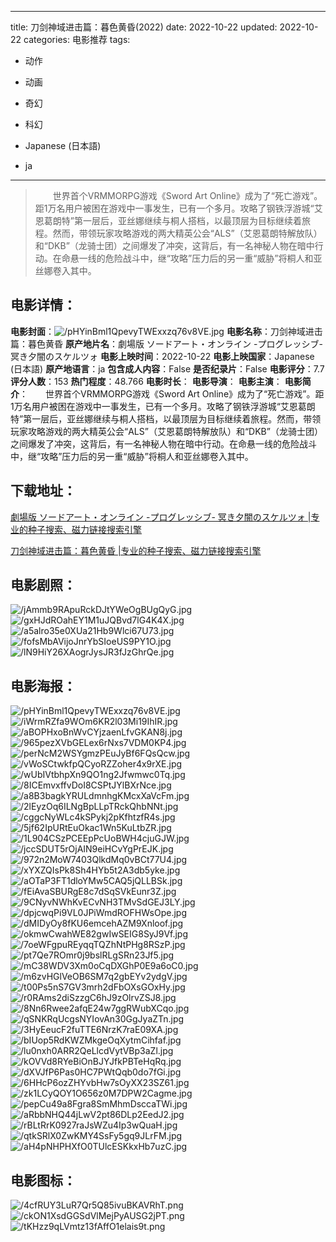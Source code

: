 
---
title: 刀剑神域进击篇：暮色黄昏(2022)
date: 2022-10-22
updated: 2022-10-22
categories: 电影推荐
tags:
- 动作
- 动画
- 奇幻
- 科幻

- Japanese (日本語)
- ja
---


> 　　世界首个VRMMORPG游戏《Sword Art Online》成为了“死亡游戏”。距1万名用户被困在游戏中一事发生，已有一个多月。攻略了钢铁浮游城“艾恩葛朗特”第一层后，亚丝娜继续与桐人搭档，以最顶层为目标继续着旅程。然而，带领玩家攻略游戏的两大精英公会“ALS”（艾恩葛朗特解放队）和“DKB”（龙骑士团）之间爆发了冲突，这背后，有一名神秘人物在暗中行动。在命悬一线的危险战斗中，继“攻略”压力后的另一重“威胁”将桐人和亚丝娜卷入其中。

## **电影详情**：

**电影封面**：<img src="https://image.tmdb.org/t/p/w200/pHYinBml1QpevyTWExxzq76v8VE.jpg" alt="/pHYinBml1QpevyTWExxzq76v8VE.jpg" title="/pHYinBml1QpevyTWExxzq76v8VE.jpg">
**电影名称**：刀剑神域进击篇：暮色黄昏
**原产地片名**：劇場版 ソードアート・オンライン -プログレッシブ- 冥き夕闇のスケルツォ
**电影上映时间**：2022-10-22
**电影上映国家**：Japanese (日本語)
**原产地语言**：ja
**包含成人内容**：False
**是否纪录片**：False
**电影评分**：7.7
**评分人数**：153
**热门程度**：48.766
**电影时长**：
**电影导演**：
**电影主演**：
**电影简介**：　　世界首个VRMMORPG游戏《Sword Art Online》成为了“死亡游戏”。距1万名用户被困在游戏中一事发生，已有一个多月。攻略了钢铁浮游城“艾恩葛朗特”第一层后，亚丝娜继续与桐人搭档，以最顶层为目标继续着旅程。然而，带领玩家攻略游戏的两大精英公会“ALS”（艾恩葛朗特解放队）和“DKB”（龙骑士团）之间爆发了冲突，这背后，有一名神秘人物在暗中行动。在命悬一线的危险战斗中，继“攻略”压力后的另一重“威胁”将桐人和亚丝娜卷入其中。

## **下载地址**：
[劇場版 ソードアート・オンライン -プログレッシブ- 冥き夕闇のスケルツォ |专业的种子搜索、磁力链接搜索引擎](https://movie.amd794.com:2083/?search=%E5%8A%87%E5%A0%B4%E7%89%88%20%E3%82%BD%E3%83%BC%E3%83%89%E3%82%A2%E3%83%BC%E3%83%88%E3%83%BB%E3%82%AA%E3%83%B3%E3%83%A9%E3%82%A4%E3%83%B3%20-%E3%83%97%E3%83%AD%E3%82%B0%E3%83%AC%E3%83%83%E3%82%B7%E3%83%96-%20%E5%86%A5%E3%81%8D%E5%A4%95%E9%97%87%E3%81%AE%E3%82%B9%E3%82%B1%E3%83%AB%E3%83%84%E3%82%A9&ordering=&mode=match_phrase&page_size=10&page=1)

[刀剑神域进击篇：暮色黄昏 |专业的种子搜索、磁力链接搜索引擎](https://movie.amd794.com:2083/?search=%E5%88%80%E5%89%91%E7%A5%9E%E5%9F%9F%E8%BF%9B%E5%87%BB%E7%AF%87%EF%BC%9A%E6%9A%AE%E8%89%B2%E9%BB%84%E6%98%8F&ordering=&mode=match_phrase&page_size=10&page=1)
 

## **电影剧照**：
<img src="https://image.tmdb.org/t/p/original/jAmmb9RApuRckDJtYWeOgBUgQyG.jpg" alt="/jAmmb9RApuRckDJtYWeOgBUgQyG.jpg" title="/jAmmb9RApuRckDJtYWeOgBUgQyG.jpg"><img src="https://image.tmdb.org/t/p/original/gxHJdROahEY1M1uJQBvd7lG4K4X.jpg" alt="/gxHJdROahEY1M1uJQBvd7lG4K4X.jpg" title="/gxHJdROahEY1M1uJQBvd7lG4K4X.jpg"><img src="https://image.tmdb.org/t/p/original/a5alro35e0XUa21Hb9Wlci67U73.jpg" alt="/a5alro35e0XUa21Hb9Wlci67U73.jpg" title="/a5alro35e0XUa21Hb9Wlci67U73.jpg"><img src="https://image.tmdb.org/t/p/original/fofsMbAVijoJnrYbSIoeUS9PY1O.jpg" alt="/fofsMbAVijoJnrYbSIoeUS9PY1O.jpg" title="/fofsMbAVijoJnrYbSIoeUS9PY1O.jpg"><img src="https://image.tmdb.org/t/p/original/lN9HiY26XAogrJysJR3fJzGhrQe.jpg" alt="/lN9HiY26XAogrJysJR3fJzGhrQe.jpg" title="/lN9HiY26XAogrJysJR3fJzGhrQe.jpg">

## **电影海报**：
<img src="https://image.tmdb.org/t/p/original/pHYinBml1QpevyTWExxzq76v8VE.jpg" alt="/pHYinBml1QpevyTWExxzq76v8VE.jpg" title="/pHYinBml1QpevyTWExxzq76v8VE.jpg"><img src="https://image.tmdb.org/t/p/original/iWrmRZfa9WOm6KR2l03Mi19IhIR.jpg" alt="/iWrmRZfa9WOm6KR2l03Mi19IhIR.jpg" title="/iWrmRZfa9WOm6KR2l03Mi19IhIR.jpg"><img src="https://image.tmdb.org/t/p/original/aBOPHxoBnWvCYjzaenLfvGKAN8j.jpg" alt="/aBOPHxoBnWvCYjzaenLfvGKAN8j.jpg" title="/aBOPHxoBnWvCYjzaenLfvGKAN8j.jpg"><img src="https://image.tmdb.org/t/p/original/965pezXVbGELex6rNxs7VDM0KP4.jpg" alt="/965pezXVbGELex6rNxs7VDM0KP4.jpg" title="/965pezXVbGELex6rNxs7VDM0KP4.jpg"><img src="https://image.tmdb.org/t/p/original/perNcM2WSYgmzPEuJyBf6FQsQcw.jpg" alt="/perNcM2WSYgmzPEuJyBf6FQsQcw.jpg" title="/perNcM2WSYgmzPEuJyBf6FQsQcw.jpg"><img src="https://image.tmdb.org/t/p/original/vWoSCtwkfpQCyoRZZoher4x9rXE.jpg" alt="/vWoSCtwkfpQCyoRZZoher4x9rXE.jpg" title="/vWoSCtwkfpQCyoRZZoher4x9rXE.jpg"><img src="https://image.tmdb.org/t/p/original/wUbIVtbhpXn9QO1ng2Jfwmwc0Tq.jpg" alt="/wUbIVtbhpXn9QO1ng2Jfwmwc0Tq.jpg" title="/wUbIVtbhpXn9QO1ng2Jfwmwc0Tq.jpg"><img src="https://image.tmdb.org/t/p/original/8ICEmvxffvDoI8CSPtJYlBXrNce.jpg" alt="/8ICEmvxffvDoI8CSPtJYlBXrNce.jpg" title="/8ICEmvxffvDoI8CSPtJYlBXrNce.jpg"><img src="https://image.tmdb.org/t/p/original/a8B3bagkYRULdmnhgKMcxXaVcFm.jpg" alt="/a8B3bagkYRULdmnhgKMcxXaVcFm.jpg" title="/a8B3bagkYRULdmnhgKMcxXaVcFm.jpg"><img src="https://image.tmdb.org/t/p/original/2lEyzOq6ILNgBpLLpTRckQhbNNt.jpg" alt="/2lEyzOq6ILNgBpLLpTRckQhbNNt.jpg" title="/2lEyzOq6ILNgBpLLpTRckQhbNNt.jpg"><img src="https://image.tmdb.org/t/p/original/cggcNyWLc4kSPykj2pKfhtzfR4s.jpg" alt="/cggcNyWLc4kSPykj2pKfhtzfR4s.jpg" title="/cggcNyWLc4kSPykj2pKfhtzfR4s.jpg"><img src="https://image.tmdb.org/t/p/original/5jf62IpURtEuOkac1Wn5KuLtbZR.jpg" alt="/5jf62IpURtEuOkac1Wn5KuLtbZR.jpg" title="/5jf62IpURtEuOkac1Wn5KuLtbZR.jpg"><img src="https://image.tmdb.org/t/p/original/1L904CSzPCEEpPcUoBWH4cjuGJW.jpg" alt="/1L904CSzPCEEpPcUoBWH4cjuGJW.jpg" title="/1L904CSzPCEEpPcUoBWH4cjuGJW.jpg"><img src="https://image.tmdb.org/t/p/original/jccSDUT5rOjAIN9eiHCvYgPrEJK.jpg" alt="/jccSDUT5rOjAIN9eiHCvYgPrEJK.jpg" title="/jccSDUT5rOjAIN9eiHCvYgPrEJK.jpg"><img src="https://image.tmdb.org/t/p/original/972n2MoW7403QlkdMq0vBCt77U4.jpg" alt="/972n2MoW7403QlkdMq0vBCt77U4.jpg" title="/972n2MoW7403QlkdMq0vBCt77U4.jpg"><img src="https://image.tmdb.org/t/p/original/xYXZQIsPk8Sh4HYb5t2A3db5yke.jpg" alt="/xYXZQIsPk8Sh4HYb5t2A3db5yke.jpg" title="/xYXZQIsPk8Sh4HYb5t2A3db5yke.jpg"><img src="https://image.tmdb.org/t/p/original/aOTaP3FT1dloYMw5CAQ5jQLLBSk.jpg" alt="/aOTaP3FT1dloYMw5CAQ5jQLLBSk.jpg" title="/aOTaP3FT1dloYMw5CAQ5jQLLBSk.jpg"><img src="https://image.tmdb.org/t/p/original/fEiAvaSBURgE8c7dSqSVkEunr3Z.jpg" alt="/fEiAvaSBURgE8c7dSqSVkEunr3Z.jpg" title="/fEiAvaSBURgE8c7dSqSVkEunr3Z.jpg"><img src="https://image.tmdb.org/t/p/original/9CNyvNWhKvECvNH3TMvSdGEJ3LY.jpg" alt="/9CNyvNWhKvECvNH3TMvSdGEJ3LY.jpg" title="/9CNyvNWhKvECvNH3TMvSdGEJ3LY.jpg"><img src="https://image.tmdb.org/t/p/original/dpjcwqPi9VL0JPiWmdROFHWsOpe.jpg" alt="/dpjcwqPi9VL0JPiWmdROFHWsOpe.jpg" title="/dpjcwqPi9VL0JPiWmdROFHWsOpe.jpg"><img src="https://image.tmdb.org/t/p/original/dMIDyOy8fKU6emcehAZM9Xnloof.jpg" alt="/dMIDyOy8fKU6emcehAZM9Xnloof.jpg" title="/dMIDyOy8fKU6emcehAZM9Xnloof.jpg"><img src="https://image.tmdb.org/t/p/original/okmwCwahWE82gwIwSEIG8SyJ9Vf.jpg" alt="/okmwCwahWE82gwIwSEIG8SyJ9Vf.jpg" title="/okmwCwahWE82gwIwSEIG8SyJ9Vf.jpg"><img src="https://image.tmdb.org/t/p/original/7oeWFgpuREyqqTQZhNtPHg8RSzP.jpg" alt="/7oeWFgpuREyqqTQZhNtPHg8RSzP.jpg" title="/7oeWFgpuREyqqTQZhNtPHg8RSzP.jpg"><img src="https://image.tmdb.org/t/p/original/pt7Qe7ROmr0j9bslRLgSRn23Jf5.jpg" alt="/pt7Qe7ROmr0j9bslRLgSRn23Jf5.jpg" title="/pt7Qe7ROmr0j9bslRLgSRn23Jf5.jpg"><img src="https://image.tmdb.org/t/p/original/mC38WDV3Xm0oCqDXGhP0E9a6oC0.jpg" alt="/mC38WDV3Xm0oCqDXGhP0E9a6oC0.jpg" title="/mC38WDV3Xm0oCqDXGhP0E9a6oC0.jpg"><img src="https://image.tmdb.org/t/p/original/m6zvHGlVeOB6SM7q2gbEYv2ydgV.jpg" alt="/m6zvHGlVeOB6SM7q2gbEYv2ydgV.jpg" title="/m6zvHGlVeOB6SM7q2gbEYv2ydgV.jpg"><img src="https://image.tmdb.org/t/p/original/t00Ps5nS7GV3mrh2dFbOXsGOxHy.jpg" alt="/t00Ps5nS7GV3mrh2dFbOXsGOxHy.jpg" title="/t00Ps5nS7GV3mrh2dFbOXsGOxHy.jpg"><img src="https://image.tmdb.org/t/p/original/r0RAms2diSzzgC6hJ9zOlrvZSJ8.jpg" alt="/r0RAms2diSzzgC6hJ9zOlrvZSJ8.jpg" title="/r0RAms2diSzzgC6hJ9zOlrvZSJ8.jpg"><img src="https://image.tmdb.org/t/p/original/8Nn6Rwee2afqE24w7ggRWubXCqo.jpg" alt="/8Nn6Rwee2afqE24w7ggRWubXCqo.jpg" title="/8Nn6Rwee2afqE24w7ggRWubXCqo.jpg"><img src="https://image.tmdb.org/t/p/original/qSNKRqUcgsNYIovAn30GgJyaZTn.jpg" alt="/qSNKRqUcgsNYIovAn30GgJyaZTn.jpg" title="/qSNKRqUcgsNYIovAn30GgJyaZTn.jpg"><img src="https://image.tmdb.org/t/p/original/3HyEeucF2fuTTE6NrzK7raE09XA.jpg" alt="/3HyEeucF2fuTTE6NrzK7raE09XA.jpg" title="/3HyEeucF2fuTTE6NrzK7raE09XA.jpg"><img src="https://image.tmdb.org/t/p/original/bIUop5RdKWZMkgeOqXytmCihfaf.jpg" alt="/bIUop5RdKWZMkgeOqXytmCihfaf.jpg" title="/bIUop5RdKWZMkgeOqXytmCihfaf.jpg"><img src="https://image.tmdb.org/t/p/original/lu0nxh0ARR2QeLlcdVytVBp3aZl.jpg" alt="/lu0nxh0ARR2QeLlcdVytVBp3aZl.jpg" title="/lu0nxh0ARR2QeLlcdVytVBp3aZl.jpg"><img src="https://image.tmdb.org/t/p/original/kOVVd8RYeBiOnBJYJfkPBTeHqRq.jpg" alt="/kOVVd8RYeBiOnBJYJfkPBTeHqRq.jpg" title="/kOVVd8RYeBiOnBJYJfkPBTeHqRq.jpg"><img src="https://image.tmdb.org/t/p/original/dXVJfP6Pas0HC7PWtQqb0do7fGi.jpg" alt="/dXVJfP6Pas0HC7PWtQqb0do7fGi.jpg" title="/dXVJfP6Pas0HC7PWtQqb0do7fGi.jpg"><img src="https://image.tmdb.org/t/p/original/6HHcP6ozZHYvbHw7sOyXX23SZ61.jpg" alt="/6HHcP6ozZHYvbHw7sOyXX23SZ61.jpg" title="/6HHcP6ozZHYvbHw7sOyXX23SZ61.jpg"><img src="https://image.tmdb.org/t/p/original/zk1LCyQOY1O656z0M7DPW2Cagme.jpg" alt="/zk1LCyQOY1O656z0M7DPW2Cagme.jpg" title="/zk1LCyQOY1O656z0M7DPW2Cagme.jpg"><img src="https://image.tmdb.org/t/p/original/pepCu49a8Fgra8SmMhmDsccaTWi.jpg" alt="/pepCu49a8Fgra8SmMhmDsccaTWi.jpg" title="/pepCu49a8Fgra8SmMhmDsccaTWi.jpg"><img src="https://image.tmdb.org/t/p/original/aRbbNHQ44jLwV2pt86DLp2EedJ2.jpg" alt="/aRbbNHQ44jLwV2pt86DLp2EedJ2.jpg" title="/aRbbNHQ44jLwV2pt86DLp2EedJ2.jpg"><img src="https://image.tmdb.org/t/p/original/rBLtRrK0927raJsWZu4Ip3wQuaH.jpg" alt="/rBLtRrK0927raJsWZu4Ip3wQuaH.jpg" title="/rBLtRrK0927raJsWZu4Ip3wQuaH.jpg"><img src="https://image.tmdb.org/t/p/original/qtkSRlX0ZwKMY4SsFy5gq9JLrFM.jpg" alt="/qtkSRlX0ZwKMY4SsFy5gq9JLrFM.jpg" title="/qtkSRlX0ZwKMY4SsFy5gq9JLrFM.jpg"><img src="https://image.tmdb.org/t/p/original/aH4pNHPHXfO0TUlcESKkxHb7uzC.jpg" alt="/aH4pNHPHXfO0TUlcESKkxHb7uzC.jpg" title="/aH4pNHPHXfO0TUlcESKkxHb7uzC.jpg">

## **电影图标**：
<img src="https://image.tmdb.org/t/p/original/4cfRUY3LuR7Qr5Q85ivuBKAVRhT.png" alt="/4cfRUY3LuR7Qr5Q85ivuBKAVRhT.png" title="/4cfRUY3LuR7Qr5Q85ivuBKAVRhT.png"><img src="https://image.tmdb.org/t/p/original/ckON1XsdGGSdVlMejPyAUSG2jPT.png" alt="/ckON1XsdGGSdVlMejPyAUSG2jPT.png" title="/ckON1XsdGGSdVlMejPyAUSG2jPT.png"><img src="https://image.tmdb.org/t/p/original/tKHzz9qLVmtz13fAffO1elais9t.png" alt="/tKHzz9qLVmtz13fAffO1elais9t.png" title="/tKHzz9qLVmtz13fAffO1elais9t.png">
